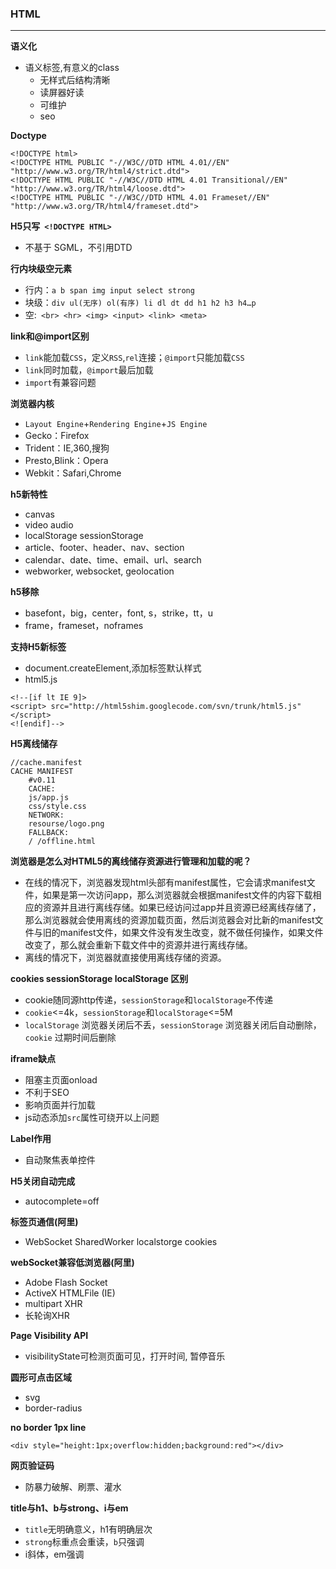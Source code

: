 
### HTML
---

**语义化**
- 语义标签,有意义的class 
  - 无样式后结构清晰
  - 读屏器好读
  - 可维护
  - seo 


**Doctype**
```
<!DOCTYPE html>
<!DOCTYPE HTML PUBLIC "-//W3C//DTD HTML 4.01//EN" "http://www.w3.org/TR/html4/strict.dtd">
<!DOCTYPE HTML PUBLIC "-//W3C//DTD HTML 4.01 Transitional//EN" "http://www.w3.org/TR/html4/loose.dtd">
<!DOCTYPE HTML PUBLIC "-//W3C//DTD HTML 4.01 Frameset//EN" "http://www.w3.org/TR/html4/frameset.dtd">
```

**H5只写` <!DOCTYPE HTML>`**
- 不基于 SGML，不引用DTD


**行内块级空元素**
- 行内：`a b span img input select strong`
- 块级：`div ul(无序) ol(有序) li dl dt dd h1 h2 h3 h4…p`
- 空:` <br> <hr> <img> <input> <link> <meta>`


**link和@import区别**
- `link`能加载`CSS`，定义`RSS`,`rel`连接；`@import`只能加载`CSS`
- `link`同时加载，`@import`最后加载
- `import`有兼容问题


**浏览器内核**
- `Layout Engine`+`Rendering Engine`+`JS Engine` 
- Gecko：Firefox
- Trident：IE,360,搜狗
- Presto,Blink：Opera
- Webkit：Safari,Chrome


**h5新特性**
- canvas
- video audio 
- localStorage sessionStorage
- article、footer、header、nav、section
- calendar、date、time、email、url、search
- webworker, websocket, geolocation
  

**h5移除**
- basefont，big，center，font, s，strike，tt，u
- frame，frameset，noframes
  

**支持H5新标签**
- document.createElement,添加标签默认样式
- html5.js
```
<!--[if lt IE 9]>
<script> src="http://html5shim.googlecode.com/svn/trunk/html5.js"</script>
<![endif]-->
```


**H5离线储存** 
```
//cache.manifest
CACHE MANIFEST
    #v0.11
    CACHE:
    js/app.js
    css/style.css
    NETWORK:
    resourse/logo.png
    FALLBACK:
    / /offline.html
```


**浏览器是怎么对HTML5的离线储存资源进行管理和加载的呢？**
- 在线的情况下，浏览器发现html头部有manifest属性，它会请求manifest文件，如果是第一次访问app，那么浏览器就会根据manifest文件的内容下载相应的资源并且进行离线存储。如果已经访问过app并且资源已经离线存储了，那么浏览器就会使用离线的资源加载页面，然后浏览器会对比新的manifest文件与旧的manifest文件，如果文件没有发生改变，就不做任何操作，如果文件改变了，那么就会重新下载文件中的资源并进行离线存储。
- 离线的情况下，浏览器就直接使用离线存储的资源。


**cookies sessionStorage localStorage 区别**
- cookie随同源http传递，`sessionStorage`和`localStorage`不传递 
- `cookie`<=4k，`sessionStorage`和`localStorage`<=5M
- `localStorage` 浏览器关闭后不丢，`sessionStorage`  浏览器关闭后自动删除，`cookie`  过期时间后删除
  

**iframe缺点**
- 阻塞主页面onload
- 不利于SEO
- 影响页面并行加载
- js动态添加`src`属性可绕开以上问题


**Label作用**
- 自动聚焦表单控件


**H5关闭自动完成**
- autocomplete=off


**标签页通信(阿里)**
- WebSocket SharedWorker localstorge cookies
 

**webSocket兼容低浏览器(阿里)**
- Adobe Flash Socket 
- ActiveX HTMLFile (IE) 
- multipart XHR 
- 长轮询XHR


**Page Visibility API**
- visibilityState可检测页面可见，打开时间, 暂停音乐


**圆形可点击区域**
- svg
- border-radius


**no border 1px line**
```
<div style="height:1px;overflow:hidden;background:red"></div>
```


**网页验证码**
- 防暴力破解、刷票、灌水


**title与h1、b与strong、i与em**
- `title`无明确意义，h1有明确层次
- `strong`标重点会重读，`b`只强调
- i斜体，em强调



 
